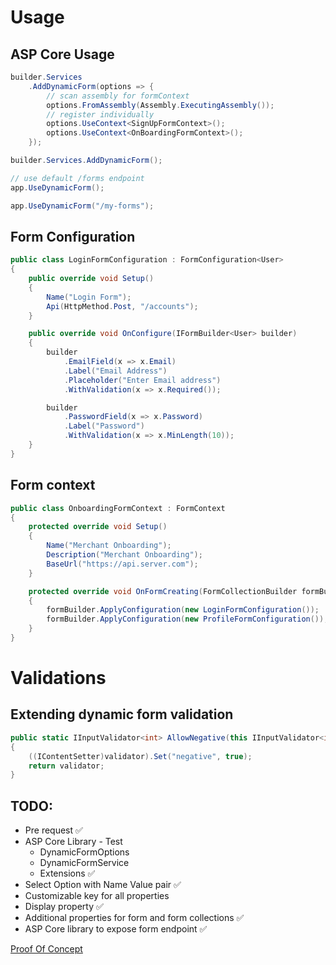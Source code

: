 # Usage

## ASP Core Usage

```csharp
builder.Services
    .AddDynamicForm(options => {
        // scan assembly for formContext
        options.FromAssembly(Assembly.ExecutingAssembly());
        // register individually
        options.UseContext<SignUpFormContext>();
        options.UseContext<OnBoardingFormContext>();
    });

builder.Services.AddDynamicForm();

// use default /forms endpoint
app.UseDynamicForm();

app.UseDynamicForm("/my-forms");
```

## Form Configuration

```csharp
public class LoginFormConfiguration : FormConfiguration<User>
{
    public override void Setup()
    {
        Name("Login Form");
        Api(HttpMethod.Post, "/accounts");
    }

    public override void OnConfigure(IFormBuilder<User> builder)
    {
        builder
            .EmailField(x => x.Email)
            .Label("Email Address")
            .Placeholder("Enter Email address")
            .WithValidation(x => x.Required());

        builder
            .PasswordField(x => x.Password)
            .Label("Password")
            .WithValidation(x => x.MinLength(10));
    }
}
```

## Form context

```csharp
public class OnboardingFormContext : FormContext
{
    protected override void Setup()
    {
        Name("Merchant Onboarding");
        Description("Merchant Onboarding");
        BaseUrl("https://api.server.com");
    }

    protected override void OnFormCreating(FormCollectionBuilder formBuilder)
    {
        formBuilder.ApplyConfiguration(new LoginFormConfiguration());
        formBuilder.ApplyConfiguration(new ProfileFormConfiguration());
    }
}
```

# Validations

## Extending dynamic form validation

```csharp
public static IInputValidator<int> AllowNegative(this IInputValidator<int> validator)
{
    ((IContentSetter)validator).Set("negative", true);
    return validator;
}
```

## TODO:

- Pre request ✅
- ASP Core Library - Test
  - DynamicFormOptions
  - DynamicFormService
  - Extensions ✅
- Select Option with Name Value pair ✅
- Customizable key for all properties
- Display property ✅
- Additional properties for form and form collections ✅
- ASP Core library to expose form endpoint ✅

[Proof Of Concept](https://hackmd.io/ANY0TF8wT-ape0LOASalvQ)

